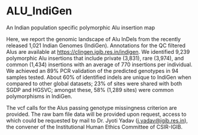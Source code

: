 # ALU_IndiGen
An Indian population specific polymorphic Alu insertion map 

Here, we report the genomic landscape of Alu InDels from the recently released 1,021 Indian Genomes (IndiGen). Annotations for the QC filtered Alus are available at https://clingen.igib.res.in/indigen. We identified 9,239 polymorphic Alu insertions that include private (3,831), rare (3,974), and common (1,434) insertions with an average of 770 insertions per individual. We achieved an 89% PCR validation of the predicted genotypes in 94 samples tested. About 60% of identified indels are unique to IndiGen when compared to other global datasets; 23% of sites were shared with both SGDP and HGSVC; amongst these, 58% (1,289 sites) were common polymorphisms in IndiGen.


The vcf calls for the Alus passing genotype missingness criterion are provided. The raw bam file data will be provided upon request, access to which could be requested by mail to Dr. Jyoti Yadav (j.yadav@igib.res.in), the convener of the Institutional Human Ethics Committee of CSIR-IGIB.
